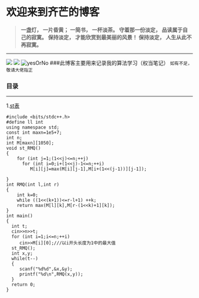 # 欢迎来到齐芒的博客
> **一盏灯， 一片昏黄； 一简书， 一杯淡茶。 守着那一份淡定， 品读属于自己的寂寞。 保持淡定， 才能欣赏到最美丽的风景！ 保持淡定， 人生从此不再寂寞。**
----
![](https://cdn.luogu.com.cn/upload/image_hosting/a5tc02q3.png)
![](https://cdn.luogu.com.cn/upload/image_hosting/zx1q0ua3.png)
![yesOrNo](https://img-blog.csdn.net/20160722143450018)
###此博客主要用来记录我的算法学习（权当笔记）
                            ```如有不足，敬请大佬指正```
### 目录



---
1.[st表](https://paste.ubuntu.com/p/WvGHYX45Fm/)

```
#include <bits/stdc++.h>
#define ll int 
using namespace std;
const int maxn=1e5+7;
int n;
int M[maxn][1050];
void st_RMQ()
{
    for (int j=1;(1<<j)<=n;++j)
      for (int i=0;i+(1<<j)-1<=n;++i)
         M[i][j]=max(M[i][j-1],M[i+(1<<(j-1))][j-1]);

}
int RMQ(int l,int r)
{
    int k=0;
    while ((1<<(k+1))<=r-l+1) ++k;
    return max(M[l][k],M[r-(1<<k)+1][k]);
}
int main()
{
  int t;
  cin>>n>>t;
  for (int i=1;i<=n;++i)
     cin>>M[i][0];///以i开头长度为1中的最大值
  st_RMQ();
  int x,y;
  while(t--)
  {
     scanf("%d%d",&x,&y);
     printf("%d\n",RMQ(x,y));
  }
  return 0;
}
```
